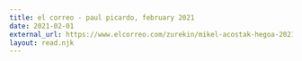 ```yaml
---
title: el correo - paul picardo, february 2021
date: 2021-02-01
external_url: https://www.elcorreo.com/zurekin/mikel-acostak-hegoa-20210202140208-nt.html?ref=https%3A%2F%2Fwww.google.com%2F
layout: read.njk
---
```

